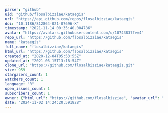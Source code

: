 ```yaml
---
parser: "github"
uid: "github/flosalbizziae/kataegis"
url: "https://api.github.com/repos/flosalbizziae/kataegis"
doi: "10.1186/S12864-021-07696-X"
timestamp: "2021-11-14 00:35:40.004786"
avatar: "https://avatars.githubusercontent.com/u/10743837?v=4"
repo_url: "https://github.com/flosalbizziae/kataegis"
name: "kataegis"
full_name: "flosalbizziae/kataegis"
html_url: "https://github.com/flosalbizziae/kataegis"
created_at: "2020-12-04T05:53:55Z"
updated_at: "2021-06-15T13:18:54Z"
clone_url: "https://github.com/flosalbizziae/kataegis.git"
size: 959
stargazers_count: 1
watchers_count: 1
language: "R"
open_issues_count: 1
subscribers_count: 1
owner: {"html_url": "https://github.com/flosalbizziae", "avatar_url": "https://avatars.githubusercontent.com/u/10743837?v=4", "login": "flosalbizziae", "type": "User"}
date: "2024-11-02 14:24:20.591828"
---
```

